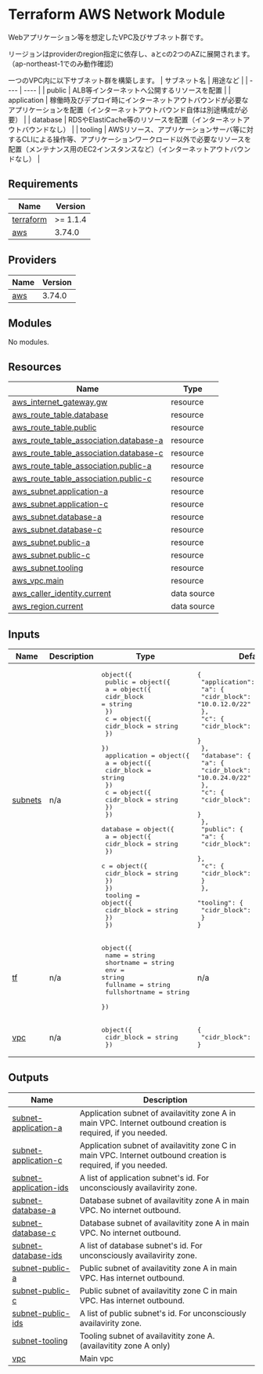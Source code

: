 <!-- BEGIN_TF_DOCS -->
# Terraform AWS Network Module

Webアプリケーション等を想定したVPC及びサブネット群です。

リージョンはproviderのregion指定に依存し、aとcの2つのAZに展開されます。
（ap-northeast-1でのみ動作確認)

一つのVPC内に以下サブネット群を構築します。
|  サブネット名   |  用途など  |
| ----          | ---- |
|  public       |  ALB等インターネットへ公開するリソースを配置  |
|  application  |  稼働時及びデプロイ時にインターネットアウトバウンドが必要なアプリケーションを配置（インターネットアウトバウンド自体は別途構成が必要）   |
|  database     |  RDSやElastiCache等のリソースを配置（インターネットアウトバウンドなし）  |
|  tooling      |  AWSリソース、アプリケーションサーバ等に対するCLIによる操作等、アプリケーションワークロード以外で必要なリソースを配置（メンテナンス用のEC2インスタンスなど）（インターネットアウトバウンドなし）  |

## Requirements

| Name | Version |
|------|---------|
| <a name="requirement_terraform"></a> [terraform](#requirement\_terraform) | >= 1.1.4 |
| <a name="requirement_aws"></a> [aws](#requirement\_aws) | 3.74.0 |

## Providers

| Name | Version |
|------|---------|
| <a name="provider_aws"></a> [aws](#provider\_aws) | 3.74.0 |

## Modules

No modules.

## Resources

| Name | Type |
|------|------|
| [aws_internet_gateway.gw](https://registry.terraform.io/providers/hashicorp/aws/3.74.0/docs/resources/internet_gateway) | resource |
| [aws_route_table.database](https://registry.terraform.io/providers/hashicorp/aws/3.74.0/docs/resources/route_table) | resource |
| [aws_route_table.public](https://registry.terraform.io/providers/hashicorp/aws/3.74.0/docs/resources/route_table) | resource |
| [aws_route_table_association.database-a](https://registry.terraform.io/providers/hashicorp/aws/3.74.0/docs/resources/route_table_association) | resource |
| [aws_route_table_association.database-c](https://registry.terraform.io/providers/hashicorp/aws/3.74.0/docs/resources/route_table_association) | resource |
| [aws_route_table_association.public-a](https://registry.terraform.io/providers/hashicorp/aws/3.74.0/docs/resources/route_table_association) | resource |
| [aws_route_table_association.public-c](https://registry.terraform.io/providers/hashicorp/aws/3.74.0/docs/resources/route_table_association) | resource |
| [aws_subnet.application-a](https://registry.terraform.io/providers/hashicorp/aws/3.74.0/docs/resources/subnet) | resource |
| [aws_subnet.application-c](https://registry.terraform.io/providers/hashicorp/aws/3.74.0/docs/resources/subnet) | resource |
| [aws_subnet.database-a](https://registry.terraform.io/providers/hashicorp/aws/3.74.0/docs/resources/subnet) | resource |
| [aws_subnet.database-c](https://registry.terraform.io/providers/hashicorp/aws/3.74.0/docs/resources/subnet) | resource |
| [aws_subnet.public-a](https://registry.terraform.io/providers/hashicorp/aws/3.74.0/docs/resources/subnet) | resource |
| [aws_subnet.public-c](https://registry.terraform.io/providers/hashicorp/aws/3.74.0/docs/resources/subnet) | resource |
| [aws_subnet.tooling](https://registry.terraform.io/providers/hashicorp/aws/3.74.0/docs/resources/subnet) | resource |
| [aws_vpc.main](https://registry.terraform.io/providers/hashicorp/aws/3.74.0/docs/resources/vpc) | resource |
| [aws_caller_identity.current](https://registry.terraform.io/providers/hashicorp/aws/3.74.0/docs/data-sources/caller_identity) | data source |
| [aws_region.current](https://registry.terraform.io/providers/hashicorp/aws/3.74.0/docs/data-sources/region) | data source |

## Inputs

| Name | Description | Type | Default | Required |
|------|-------------|------|---------|:--------:|
| <a name="input_subnets"></a> [subnets](#input\_subnets) | n/a | <pre>object({<br>    public = object({<br>      a = object({<br>        cidr_block = string<br>      })<br>      c = object({<br>        cidr_block = string<br>      })<br>    })<br>    application = object({<br>      a = object({<br>        cidr_block = string<br>      })<br>      c = object({<br>        cidr_block = string<br>      })<br>    })<br>    database = object({<br>      a = object({<br>        cidr_block = string<br>      })<br>      c = object({<br>        cidr_block = string<br>      })<br>    })<br>    tooling = object({<br>      cidr_block = string<br>    })<br>  })</pre> | <pre>{<br>  "application": {<br>    "a": {<br>      "cidr_block": "10.0.12.0/22"<br>    },<br>    "c": {<br>      "cidr_block": "10.0.16.0/22"<br>    }<br>  },<br>  "database": {<br>    "a": {<br>      "cidr_block": "10.0.24.0/22"<br>    },<br>    "c": {<br>      "cidr_block": "10.0.28.0/22"<br>    }<br>  },<br>  "public": {<br>    "a": {<br>      "cidr_block": "10.0.0.0/22"<br>    },<br>    "c": {<br>      "cidr_block": "10.0.4.0/22"<br>    }<br>  },<br>  "tooling": {<br>    "cidr_block": "10.0.36.0/22"<br>  }<br>}</pre> | no |
| <a name="input_tf"></a> [tf](#input\_tf) | n/a | <pre>object({<br>    name          = string<br>    shortname     = string<br>    env           = string<br>    fullname      = string<br>    fullshortname = string<br>  })</pre> | n/a | yes |
| <a name="input_vpc"></a> [vpc](#input\_vpc) | n/a | <pre>object({<br>    cidr_block = string<br>  })</pre> | <pre>{<br>  "cidr_block": "10.0.0.0/16"<br>}</pre> | no |

## Outputs

| Name | Description |
|------|-------------|
| <a name="output_subnet-application-a"></a> [subnet-application-a](#output\_subnet-application-a) | Application subnet of availavitity zone A in main VPC. Internet outbound creation is required, if you needed. |
| <a name="output_subnet-application-c"></a> [subnet-application-c](#output\_subnet-application-c) | Application subnet of availavitity zone C in main VPC. Internet outbound creation is required, if you needed. |
| <a name="output_subnet-application-ids"></a> [subnet-application-ids](#output\_subnet-application-ids) | A list of application subnet's id. For unconsciously availavirity zone. |
| <a name="output_subnet-database-a"></a> [subnet-database-a](#output\_subnet-database-a) | Database subnet of availavitity zone A in main VPC. No internet outbound. |
| <a name="output_subnet-database-c"></a> [subnet-database-c](#output\_subnet-database-c) | Database subnet of availavitity zone A in main VPC. No internet outbound. |
| <a name="output_subnet-database-ids"></a> [subnet-database-ids](#output\_subnet-database-ids) | A list of database subnet's id. For unconsciously availavirity zone. |
| <a name="output_subnet-public-a"></a> [subnet-public-a](#output\_subnet-public-a) | Public subnet of availavitity zone A in main VPC. Has internet outbound. |
| <a name="output_subnet-public-c"></a> [subnet-public-c](#output\_subnet-public-c) | Public subnet of availavitity zone C in main VPC. Has internet outbound. |
| <a name="output_subnet-public-ids"></a> [subnet-public-ids](#output\_subnet-public-ids) | A list of public subnet's id. For unconsciously availavirity zone. |
| <a name="output_subnet-tooling"></a> [subnet-tooling](#output\_subnet-tooling) | Tooling subnet of availavitity zone A. (availavitity zone A only) |
| <a name="output_vpc"></a> [vpc](#output\_vpc) | Main vpc |
<!-- END_TF_DOCS -->    